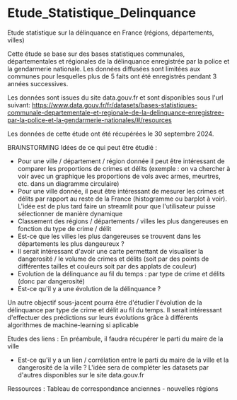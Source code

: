 # Etude_Statistique_Delinquance
Etude statistique sur la délinquance en France (régions, départements, villes)

Cette étude se base sur des bases statistiques communales, départementales et régionales de la délinquance enregistrée par la police et la gendarmerie nationale.
Les données diffusées sont limitées aux communes pour lesquelles plus de 5 faits ont été enregistrés pendant 3 années successives.  

Les données sont issues du site data.gouv.fr et sont disponibles sous l'url suivant: https://www.data.gouv.fr/fr/datasets/bases-statistiques-communale-departementale-et-regionale-de-la-delinquance-enregistree-par-la-police-et-la-gendarmerie-nationales/#/resources

Les données de cette étude ont été récupérées le 30 septembre 2024. 

BRAINSTORMING
Idées de ce qui peut être étudié : 
- Pour une ville / département / région donnée il peut être intéressant de comparer les proportions de crimes et délits (exemple : on va chercher à voir avec un graphique les proportions de vols avec armes, meurtres, etc. dans un diagramme circulaire)
- Pour une ville donnée, il peut être intéressant de mesurer les crimes et délits par rapport au reste de la France (histogramme ou barplot à voir). L'idée est de plus tard faire un streamlit pour que l'utilisateur puisse sélectionner de manière dynamique
- Classement des régions / départements / villes les plus dangereuses en fonction du type de crime / délit 
- Est-ce que les villes les plus dangereuses se trouvent dans les départements les plus dangeureux ?
- Il serait intéressant d'avoir une carte permettant de visualiser la dangerosité / le volume de crimes et délits (soit par des points de différentes tailles et couleurs soit par des applats de couleur)
- Evolution de la délinquance au fil du temps : par type de crime et délits (donc par dangerosité)
- Est-ce qu'il y a une évolution de la délinquance ? 

Un autre objectif sous-jacent pourra être d'étudier l'évolution de la délinquance par type de crime et délit au fil du temps. 
Il serait intéressant d'effectuer des prédictions sur leurs évolutions grâce à différents algorithmes de machine-learning si aplicable 


Etudes des liens :
  En préambule, il faudra récupérer le parti du maire de la ville
  - Est-ce qu'il y a un lien / corrélation entre le parti du maire de la ville et la dangerosité de la ville ?
  L'idée sera de compléter les datasets par d'autres disponibles sur le site data.gouv.fr

Ressources : 
Tableau de correspondance anciennes - nouvelles régions 